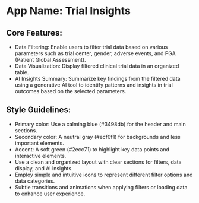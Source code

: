 # **App Name**: Trial Insights

## Core Features:

- Data Filtering: Enable users to filter trial data based on various parameters such as trial center, gender, adverse events, and PGA (Patient Global Assessment).
- Data Visualization: Display filtered clinical trial data in an organized table.
- AI Insights Summary: Summarize key findings from the filtered data using a generative AI tool to identify patterns and insights in trial outcomes based on the selected parameters.

## Style Guidelines:

- Primary color: Use a calming blue (#3498db) for the header and main sections.
- Secondary color: A neutral gray (#ecf0f1) for backgrounds and less important elements.
- Accent: A soft green (#2ecc71) to highlight key data points and interactive elements.
- Use a clean and organized layout with clear sections for filters, data display, and AI insights.
- Employ simple and intuitive icons to represent different filter options and data categories.
- Subtle transitions and animations when applying filters or loading data to enhance user experience.